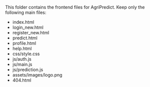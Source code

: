 This folder contains the frontend files for AgriPredict. Keep only the following main files:
- index.html
- login_new.html
- register_new.html
- predict.html
- profile.html
- help.html
- css/style.css
- js/auth.js
- js/main.js
- js/prediction.js
- assets/images/logo.png
- 404.html
